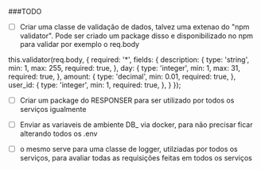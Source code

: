 ###TODO

-[ ] Criar uma classe de validação de dados, talvez uma extenao do "npm validator". Pode ser criado um package disso e disponibilizado no npm
para validar por exemplo o req.body

this.validator(req.body, {
    required: '*',
    fields: {
        description: {
            type: 'string',
            min: 1,
            max: 255,
            required: true,
        },
        day: {
            type: 'integer',
            min: 1,
            max: 31,
            required: true,
        },
        amount: {
            type: 'decimal',
            min: 0.01,
            required: true,
        },
        user_id: {
            type: 'integer',
            min: 1,
            required: true,
        },
    }
});

-[ ] Criar um package do RESPONSER para ser utilizado por todos os serviços igualmente

-[ ] Enviar as variaveis de ambiente DB_ via docker, para não precisar ficar alterando todos os .env

-[ ] o mesmo serve para uma classe de logger, utilziadas por todos os serviços, para avaliar todas as requisições feitas em todos os serviços